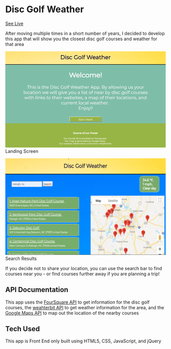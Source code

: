# Disc Golf Weather

[See Live](https://drzoid14.github.io/Frolf-Weather/)

After moving multiple times in a short number of years, I decided to develop this app that will show you the closest disc golf courses and weather for that area

![landing-screen](https://github.com/drzoid14/Frolf-App/blob/master/disc1.PNG "landing screen")
Landing Screen




![search-results](https://github.com/drzoid14/Frolf-App/blob/master/disc2.PNG "search results")
Search Results

If you decide not to share your location, you can use the search bar to find courses near you - or find courses further away if you are planning a trip!

## API Documentation
This app uses the [FourSquare API](https://developer.foursquare.com/) to get information for the disc golf courses, the [weahterbit API](https://developer.foursquare.com/) to get weather information for the area, and the [Google Maps API](https://developers.google.com/maps/documentation/) to map out the location of the nearby courses

## Tech Used
This app is Front End only built using HTML5, CSS, JavaScript, and jQuery
